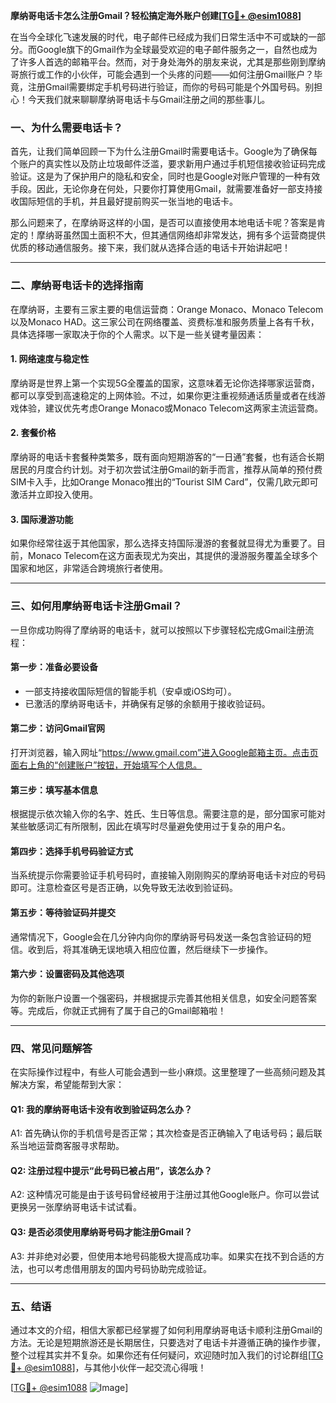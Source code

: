 **摩纳哥电话卡怎么注册Gmail？轻松搞定海外账户创建[[TG💪+ @esim1088](https://t.me/s/esim1088)]**

在当今全球化飞速发展的时代，电子邮件已经成为我们日常生活中不可或缺的一部分。而Google旗下的Gmail作为全球最受欢迎的电子邮件服务之一，自然也成为了许多人首选的邮箱平台。然而，对于身处海外的朋友来说，尤其是那些刚到摩纳哥旅行或工作的小伙伴，可能会遇到一个头疼的问题——如何注册Gmail账户？毕竟，注册Gmail需要绑定手机号码进行验证，而你的号码可能是个外国号码。别担心！今天我们就来聊聊摩纳哥电话卡与Gmail注册之间的那些事儿。

### **一、为什么需要电话卡？**
首先，让我们简单回顾一下为什么注册Gmail时需要电话卡。Google为了确保每个账户的真实性以及防止垃圾邮件泛滥，要求新用户通过手机短信接收验证码完成验证。这是为了保护用户的隐私和安全，同时也是Google对账户管理的一种有效手段。因此，无论你身在何处，只要你打算使用Gmail，就需要准备好一部支持接收国际短信的手机，并且最好提前购买一张当地的电话卡。

那么问题来了，在摩纳哥这样的小国，是否可以直接使用本地电话卡呢？答案是肯定的！摩纳哥虽然国土面积不大，但其通信网络却非常发达，拥有多个运营商提供优质的移动通信服务。接下来，我们就从选择合适的电话卡开始讲起吧！

---

### **二、摩纳哥电话卡的选择指南**
在摩纳哥，主要有三家主要的电信运营商：Orange Monaco、Monaco Telecom以及Monaco HAD。这三家公司在网络覆盖、资费标准和服务质量上各有千秋，具体选择哪一家取决于你的个人需求。以下是一些关键考量因素：

#### **1. 网络速度与稳定性**
摩纳哥是世界上第一个实现5G全覆盖的国家，这意味着无论你选择哪家运营商，都可以享受到高速稳定的上网体验。不过，如果你更注重视频通话质量或者在线游戏体验，建议优先考虑Orange Monaco或Monaco Telecom这两家主流运营商。

#### **2. 套餐价格**
摩纳哥的电话卡套餐种类繁多，既有面向短期游客的“一日通”套餐，也有适合长期居民的月度合约计划。对于初次尝试注册Gmail的新手而言，推荐从简单的预付费SIM卡入手，比如Orange Monaco推出的“Tourist SIM Card”，仅需几欧元即可激活并立即投入使用。

#### **3. 国际漫游功能**
如果你经常往返于其他国家，那么选择支持国际漫游的套餐就显得尤为重要了。目前，Monaco Telecom在这方面表现尤为突出，其提供的漫游服务覆盖全球多个国家和地区，非常适合跨境旅行者使用。

---

### **三、如何用摩纳哥电话卡注册Gmail？**
一旦你成功购得了摩纳哥的电话卡，就可以按照以下步骤轻松完成Gmail注册流程：

#### **第一步：准备必要设备**
- 一部支持接收国际短信的智能手机（安卓或iOS均可）。
- 已激活的摩纳哥电话卡，并确保有足够的余额用于接收验证码。

#### **第二步：访问Gmail官网**
打开浏览器，输入网址“https://www.gmail.com”进入Google邮箱主页。点击页面右上角的“创建账户”按钮，开始填写个人信息。

#### **第三步：填写基本信息**
根据提示依次输入你的名字、姓氏、生日等信息。需要注意的是，部分国家可能对某些敏感词汇有所限制，因此在填写时尽量避免使用过于复杂的用户名。

#### **第四步：选择手机号码验证方式**
当系统提示你需要验证手机号码时，直接输入刚刚购买的摩纳哥电话卡对应的号码即可。注意检查区号是否正确，以免导致无法收到验证码。

#### **第五步：等待验证码并提交**
通常情况下，Google会在几分钟内向你的摩纳哥号码发送一条包含验证码的短信。收到后，将其准确无误地填入相应位置，然后继续下一步操作。

#### **第六步：设置密码及其他选项**
为你的新账户设置一个强密码，并根据提示完善其他相关信息，如安全问题答案等。完成后，你就正式拥有了属于自己的Gmail邮箱啦！

---

### **四、常见问题解答**
在实际操作过程中，有些人可能会遇到一些小麻烦。这里整理了一些高频问题及其解决方案，希望能帮到大家：

#### Q1: 我的摩纳哥电话卡没有收到验证码怎么办？
A1: 首先确认你的手机信号是否正常；其次检查是否正确输入了电话号码；最后联系当地运营商客服寻求帮助。

#### Q2: 注册过程中提示“此号码已被占用”，该怎么办？
A2: 这种情况可能是由于该号码曾经被用于注册过其他Google账户。你可以尝试更换另一张摩纳哥电话卡试试看。

#### Q3: 是否必须使用摩纳哥号码才能注册Gmail？
A3: 并非绝对必要，但使用本地号码能极大提高成功率。如果实在找不到合适的方法，也可以考虑借用朋友的国内号码协助完成验证。

---

### **五、结语**
通过本文的介绍，相信大家都已经掌握了如何利用摩纳哥电话卡顺利注册Gmail的方法。无论是短期旅游还是长期居住，只要选对了电话卡并遵循正确的操作步骤，整个过程其实并不复杂。如果你还有任何疑问，欢迎随时加入我们的讨论群组[[TG💪+ @esim1088](https://t.me/s/esim1088)]，与其他小伙伴一起交流心得哦！

[[TG💪+ @esim1088](https://t.me/s/esim1088) ![Image](https://i.postimg.cc/4NQfJmqS/Snipaste-2025-05-13-00-14-12.png)]